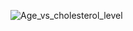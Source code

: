![Age_vs_cholesterol_level](https://github.com/achini-saumya/Age_vs_cholesterol_level-python/assets/157724642/52d94e31-b4ed-4c64-9216-e2b690ad64c1)
